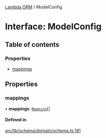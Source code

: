 [Lambda ORM](../README.md) / ModelConfig

# Interface: ModelConfig

## Table of contents

### Properties

- [mappings](ModelConfig.md#mappings)

## Properties

### mappings

• **mappings**: [`Mapping`](Mapping.md)[]

#### Defined in

[src/lib/schema/domain/schema.ts:181](https://github.com/FlavioLionelRita/lambdaorm-base/blob/418b603/src/lib/schema/domain/schema.ts#L181)
